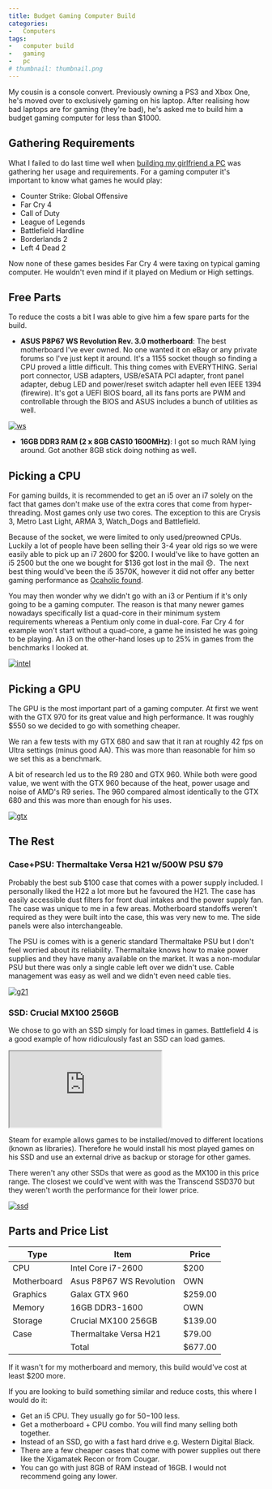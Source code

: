 ```yaml
---
title: Budget Gaming Computer Build
categories:
-   Computers
tags:
-   computer build
-   gaming
-   pc
# thumbnail: thumbnail.png
---
```


My cousin is a console convert. Previously owning a PS3 and Xbox One, he's moved over to exclusively gaming on his laptop. After realising how bad laptops are for gaming (they're bad), he's asked me to build him a budget gaming computer for less than $1000.

<!-- more -->

## Gathering Requirements

What I failed to do last time well when [building my girlfriend a PC](https://calvin.me/computer-build-girlfriend/) was gathering her usage and requirements. For a gaming computer it's important to know what games he would play:

*   Counter Strike: Global Offensive
*   Far Cry 4
*   Call of Duty
*   League of Legends
*   Battlefield Hardline
*   Borderlands 2
*   Left 4 Dead 2

Now none of these games besides Far Cry 4 were taxing on typical gaming computer. He wouldn't even mind if it played on Medium or High settings.

## Free Parts

To reduce the costs a bit I was able to give him a few spare parts for the build.

*   **ASUS P8P67 WS Revolution Rev. 3.0 motherboard**: The best motherboard I've ever owned. No one wanted it on eBay or any private forums so I've just kept it around. It's a 1155 socket though so finding a CPU proved a little difficult. This thing comes with EVERYTHING. Serial port connector, USB adapters, USB/eSATA PCI adapter, front panel adapter, debug LED and power/reset switch adapter hell even IEEE 1394 (firewire). It's got a UEFI BIOS board, all its fans ports are PWM and controllable through the BIOS and ASUS includes a bunch of utilities as well.

[![ws](ws.jpg)](ws.jpg)

*   **16GB DDR3 RAM (2 x 8GB CAS10 1600MHz)**: I got so much RAM lying around. Got another 8GB stick doing nothing as well.

## Picking a CPU

For gaming builds, it is recommended to get an i5 over an i7 solely on the fact that games don't make use of the extra cores that come from hyper-threading. Most games only use two cores. The exception to this are Crysis 3, Metro Last Light, ARMA 3, Watch_Dogs and Battlefield.

Because of the socket, we were limited to only used/preowned CPUs. Luckily a lot of people have been selling their 3-4 year old rigs so we were easily able to pick up an i7 2600 for $200. I would've like to have gotten an i5 2500 but the one we bought for $136 got lost in the mail :disappointed:.  The next best thing would've been the i5 3570K, however it did not offer any better gaming performance as [Ocaholic found](http://www.ocaholic.ch/modules/smartsection/item.php?itemid=1150).

You may then wonder why we didn't go with an i3 or Pentium if it's only going to be a gaming computer. The reason is that many newer games nowadays specifically list a quad-core in their minimum system requirements whereas a Pentium only come in dual-core. Far Cry 4 for example won't start without a quad-core, a game he insisted he was going to be playing. An i3 on the other-hand loses up to 25% in games from the benchmarks I looked at.

[![intel](intel-300x200.jpg)](intel.jpg)

## Picking a GPU

The GPU is the most important part of a gaming computer. At first we went with the GTX 970 for its great value and high performance. It was roughly $550 so we decided to go with something cheaper.

We ran a few tests with my GTX 680 and saw that it ran at roughly 42 fps on Ultra settings (minus good AA). This was more than reasonable for him so we set this as a benchmark.

A bit of research led us to the R9 280 and GTX 960. While both were good value, we went with the GTX 960 because of the heat, power usage and noise of AMD's R9 series. The 960 compared almost identically to the GTX 680 and this was more than enough for his uses.

[![gtx](gtx-e1430072757571-300x159.jpg)](gtx.jpg)

## The Rest

### Case+PSU: Thermaltake Versa H21 w/500W PSU $79

Probably the best sub $100 case that comes with a power supply included. I personally liked the H22 a lot more but he favoured the H21. The case has easily accessible dust filters for front dual intakes and the power supply fan. The case was unique to me in a few areas. Motherboard standoffs weren't required as they were built into the case, this was very new to me. The side panels were also interchangeable.

The PSU is comes with is a generic standard Thermaltake PSU but I don't feel worried about its reliability. Thermaltake knows how to make power supplies and they have many available on the market. It was a non-modular PSU but there was only a single cable left over we didn't use. Cable management was easy as well and we didn't even need cable ties.

[![g21](g21.jpeg)](g21.jpeg)

### SSD: Crucial MX100 256GB

We chose to go with an SSD simply for load times in games. Battlefield 4 is a good example of how ridiculously fast an SSD can load games.

<div class="iframe iframe-16x9"><iframe src="https://www.youtube.com/embed/c1Uo0ykix8A" allowfullscreen></iframe></div>

Steam for example allows games to be installed/moved to different locations (known as libraries). Therefore he would install his most played games on his SSD and use an external drive as backup or storage for other games.

There weren't any other SSDs that were as good as the MX100 in this price range. The closest we could've went with was the Transcend SSD370 but they weren't worth the performance for their lower price.

[![ssd](ssd-300x169.jpg)](ssd.jpg)

## Parts and Price List

| Type | Item | Price
|-|-|-
| CPU | Intel Core i7-2600 | $200
| Motherboard | Asus P8P67 WS Revolution | OWN
| Graphics | Galax GTX 960 | $259.00
| Memory | 16GB DDR3-1600 | OWN
| Storage | Crucial MX100 256GB | $139.00
| Case | Thermaltake Versa H21 | $79.00
||Total | $677.00

If it wasn't for my motherboard and memory, this build would've cost at least $200 more.

If you are looking to build something similar and reduce costs, this where I would do it:

*   Get an i5 CPU. They usually go for $50-$100 less.
*   Get a motherboard + CPU combo. You will find many selling both together.
*   Instead of an SSD, go with a fast hard drive e.g. Western Digital Black.
*   There are a few cheaper cases that come with power supplies out there like the Xigamatek Recon or from Cougar.
*   You can go with just 8GB of RAM instead of 16GB. I would not recommend going any lower.
